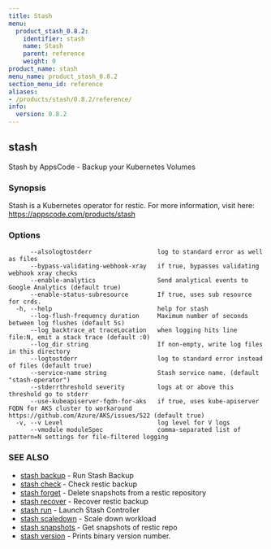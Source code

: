 ```yaml
---
title: Stash
menu:
  product_stash_0.8.2:
    identifier: stash
    name: Stash
    parent: reference
    weight: 0
product_name: stash
menu_name: product_stash_0.8.2
section_menu_id: reference
aliases:
- /products/stash/0.8.2/reference/
info:
  version: 0.8.2
---
```


## stash

Stash by AppsCode - Backup your Kubernetes Volumes

### Synopsis

Stash is a Kubernetes operator for restic. For more information, visit here: https://appscode.com/products/stash

### Options

```
      --alsologtostderr                  log to standard error as well as files
      --bypass-validating-webhook-xray   if true, bypasses validating webhook xray checks
      --enable-analytics                 Send analytical events to Google Analytics (default true)
      --enable-status-subresource        If true, uses sub resource for crds.
  -h, --help                             help for stash
      --log-flush-frequency duration     Maximum number of seconds between log flushes (default 5s)
      --log_backtrace_at traceLocation   when logging hits line file:N, emit a stack trace (default :0)
      --log_dir string                   If non-empty, write log files in this directory
      --logtostderr                      log to standard error instead of files (default true)
      --service-name string              Stash service name. (default "stash-operator")
      --stderrthreshold severity         logs at or above this threshold go to stderr
      --use-kubeapiserver-fqdn-for-aks   if true, uses kube-apiserver FQDN for AKS cluster to workaround https://github.com/Azure/AKS/issues/522 (default true)
  -v, --v Level                          log level for V logs
      --vmodule moduleSpec               comma-separated list of pattern=N settings for file-filtered logging
```

### SEE ALSO

* [stash backup](/products/stash/0.8.2/reference/stash_backup)	 - Run Stash Backup
* [stash check](/products/stash/0.8.2/reference/stash_check)	 - Check restic backup
* [stash forget](/products/stash/0.8.2/reference/stash_forget)	 - Delete snapshots from a restic repository
* [stash recover](/products/stash/0.8.2/reference/stash_recover)	 - Recover restic backup
* [stash run](/products/stash/0.8.2/reference/stash_run)	 - Launch Stash Controller
* [stash scaledown](/products/stash/0.8.2/reference/stash_scaledown)	 - Scale down workload
* [stash snapshots](/products/stash/0.8.2/reference/stash_snapshots)	 - Get snapshots of restic repo
* [stash version](/products/stash/0.8.2/reference/stash_version)	 - Prints binary version number.

